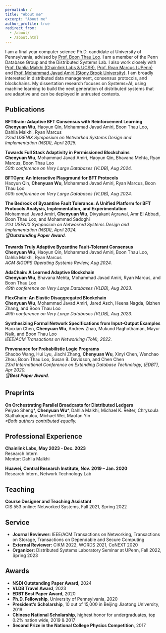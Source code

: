 ```yaml
---
permalink: /
title: "About me"
excerpt: "About me"
author_profile: true
redirect_from: 
  - /about/
  - /about.html
---
```


I am a final year computer science Ph.D. candidate at University of Pennsylvania, advised by [Prof. Boon Thau Loo](https://boonloo.cis.upenn.edu). I am a member of the Penn Database Group and the Distributed Systems Lab. I also work closely with [Prof. Dahlia Malkhi (Chainlink Labs & UCSB)](https://malkhi.com/about/), [Prof. Ryan Marcus (UPenn)](https://rmarcus.info/blog/) and [Prof. Mohammad Javad Amiri (Stony Brook University)](https://www3.cs.stonybrook.edu/~amiri/). I am broadly interested in distributed data management, consensus protocols, and blockchains. My dissertation research focuses on Systems+AI, using machine learning to build the next generation of distributed systems that are adaptive and can be deployed in untrusted contexts.

## Publications
**BFTBrain: Adaptive BFT Consensus with Reinforcement Learning** <br />
**Chenyuan Wu**, Haoyun Qin, Mohammad Javad Amiri, Boon Thau Loo, Dahlia Malkhi, Ryan Marcus <br />
_22nd USENIX Symposium on Networked Systems Design and Implementation (NSDI), April 2025._

**Towards Full Stack Adaptivity in Permissioned Blockchains** <br />
**Chenyuan Wu**, Mohammad Javad Amiri, Haoyun Qin, Bhavana Mehta, Ryan Marcus, Boon Thau Loo <br />
_50th conference on Very Large Databases (VLDB), Aug 2024._

**BFTGym: An Interactive Playground for BFT Protocols** <br />
Haoyun Qin, **Chenyuan Wu**, Mohammad Javad Amiri, Ryan Marcus, Boon Thau Loo <br />
_50th conference on Very Large Databases (VLDB), Aug 2024._

**The Bedrock of Byzantine Fault Tolerance: A Unified Platform for BFT Protocols Analysis, Implementation, and Experimentation** <br />
Mohammad Javad Amiri, **Chenyuan Wu**, Divyakant Agrawal, Amr El Abbadi, Boon Thau Loo, and Mohammad Sadoghi <br />
_21st USENIX Symposium on Networked Systems Design and Implementation (NSDI), April 2024. <br />
🏆**Outstanding Paper Award**_.

**Towards Truly Adaptive Byzantine Fault-Tolerant Consensus** <br />
**Chenyuan Wu**, Haoyun Qin, Mohammad Javad Amiri, Boon Thau Loo, Dahlia Malkhi, Ryan Marcus <br />
_ACM SIGOPS Operating Systems Review, Aug 2024._

**AdaChain: A Learned Adaptive Blockchain** <br />
**Chenyuan Wu**, Bhavana Mehta, Mohammad Javad Amiri, Ryan Marcus, and Boon Thau Loo <br />
_49th conference on Very Large Databases (VLDB), Aug 2023._

**FlexChain: An Elastic Disaggregated Blockchain** <br />
**Chenyuan Wu**, Mohammad Javad Amiri, Jared Asch, Heena Nagda, Qizhen Zhang, and Boon Thau Loo <br />
_49th conference on Very Large Databases (VLDB), Aug 2023._

**Synthesizing Formal Network Specifications from Input-Output Examples** <br />
Haoxian Chen, **Chenyuan Wu**, Andrew Zhao, Mukund Raghothaman, Mayur Naik, and Boon Thau Loo <br />
_IEEE/ACM Transactions on Networking (ToN), 2022._

**Provenance for Probabilistic Logic Programs** <br />
Shaobo Wang, Hui Lyu, Jiachi Zhang, **Chenyuan Wu**, Xinyi Chen, Wenchao Zhou, Boon Thau Loo, Susan B. Davidson, and Chen Chen <br />
_23rd International Conference on Extending Database Technology, (EDBT), Apr 2020. <br />
🏆**Best Paper Award**._

## Preprints
**On Orchestrating Parallel Broadcasts for Distributed Ledgers** <br />
Peiyao Sheng\*, **Chenyuan Wu**\*, Dahlia Malkhi, Michael K. Reiter, Chrysoula Stathakopoulou, Michael Wei, Maofan Yin <br />
_*Both authors contributed equally._

## Professional Experience
**Chainlink Labs, May 2023 - Dec. 2023** <br />
Research Intern <br />
Mentor: Dahlia Malkhi

**Huawei, Central Research Institute, Nov. 2019 – Jan. 2020** <br />
Research Intern, Network Technology Lab

## Teaching
**Course Designer and Teaching Assistant** <br />
CIS 553 online: Networked Systems, Fall 2021, Spring 2022 

## Service
* **Journal Reviewer:** IEEE/ACM Transactions on Networking, Transactions on Storage, Transactions on Dependable and Secure Computing
* **External Reviewer:** CIKM 2022, WORDS 2021, CoNEXT 2020
* **Organizer:** Distributed Systems Laboratory Seminar at UPenn, Fall 2022, Spring 2023

## Awards
* **NSDI Outstanding Paper Award**, 2024
* **VLDB Travel Award**, 2023
* **EDBT Best Paper Award**, 2020
* **Ph.D. Fellowship**, University of Pennsylvania, 2020
* **President’s Scholarship**, 10 out of 15,000 in Beijing Jiaotong University, 2019
* **Chinese National Scholarship**, highest honor for undergraduates, top 0.2% nation wide, 2019 & 2017
* **Second Prize in the National College Physics Competition**, 2017
